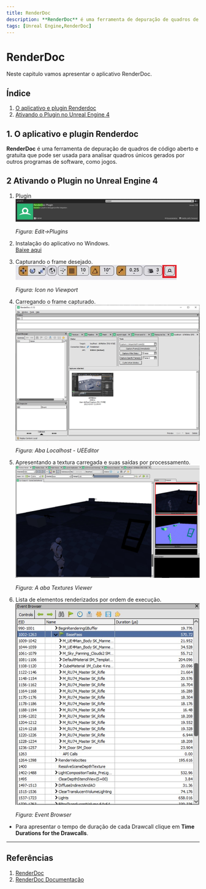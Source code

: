 ```yaml
---
title: RenderDoc
description: **RenderDoc** é uma ferramenta de depuração de quadros de código aberto e gratuita que pode ser usada para analisar quadros únicos gerados por outros programas de software, como jogos.
tags: [Unreal Engine,RenderDoc]
---
```


# RenderDoc
Neste capitulo vamos apresentar o aplicativo RenderDoc.

## Índice
1. [O aplicativo e plugin Renderdoc](#1)
1. [Ativando o Plugin no Unreal Engine 4](#2)

<a name="1"></a>
## 1. O aplicativo e plugin Renderdoc
**RenderDoc** é uma ferramenta de depuração de quadros de código aberto e gratuita que pode ser usada para analisar quadros únicos gerados por outros programas de software, como jogos.

<a name="2"></a>
## 2 Ativando o Plugin no Unreal Engine 4
1. Plugin     
  ![ue4_renderdoc_plugin](imagens/ue4_renderdoc_plugin.jpg)  

    *Figura: Edit->Plugins*  
1. Instalação do aplicativo no Windows.       
  [Baixe aqui](https://renderdoc.org/)
1. Capturando o frame desejado.        
  ![ue4_renderdoc_plugin_view](imagens/ue4_renderdoc_plugin_view.jpg)      

    *Figura: Icon no Viewport*

1. Carregando o frame capturado.        
  ![ue4_renderdoc](imagens/ue4_renderdoc.jpg)

    *Figura: Aba Localhost - UEEditor*  

1. Apresentando a textura carregada e suas saídas por processamento.        
  ![ue4_renderdoc_texture_viewer](imagens/ue4_renderdoc_texture_viewer.jpg)

    *Figura: A aba Textures Viewer*  
1. Lista de elementos renderizados por ordem de execução.   
  ![ue4_renderdoc_event_browser](imagens/ue4_renderdoc_event_browser.jpg)

    *Figura: Event Browser*  
  - Para apresentar o tempo de duração de cada Drawcall clique em **Time Durations for the Drawcalls**.

---
## Referências
1. [RenderDoc](https://en.everybodywiki.com/RenderDoc)
1. [RenderDoc Documentação](https://renderdoc.org/docs/index.html)
